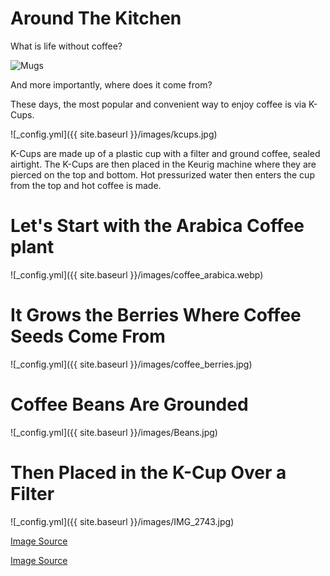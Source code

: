 # Around The Kitchen


What is life without coffee?

![Mugs](//mugs.jpg)


And more importantly, where does it come from?


These days, the most popular and convenient way to enjoy coffee is via K-Cups. 

![_config.yml]({{ site.baseurl }}/images/kcups.jpg)

K-Cups are made up of a plastic cup with a filter and ground coffee, sealed airtight. The K-Cups are then placed in the Keurig machine where they are pierced on the top and bottom. Hot pressurized water then enters the cup from the top and hot coffee is made.


# Let's Start with the Arabica Coffee plant
![_config.yml]({{ site.baseurl }}/images/coffee_arabica.webp)


# It Grows the Berries Where Coffee Seeds Come From
![_config.yml]({{ site.baseurl }}/images/coffee_berries.jpg)


# Coffee Beans Are Grounded
![_config.yml]({{ site.baseurl }}/images/Beans.jpg)


# Then Placed in the K-Cup Over a Filter
![_config.yml]({{ site.baseurl }}/images/IMG_2743.jpg)

[Image Source](http://www.jameshedberg.com/lettera/wp-content/uploads/2012/03/IMG_2743.jpg)

[Image Source](https://www.toomerscoffee.com/wp-content/uploads/2009/07/cherries_big.jpg)
